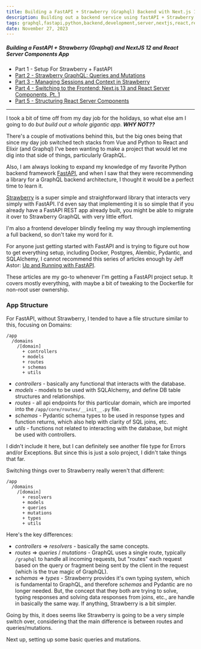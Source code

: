 ```yaml
---
title: Building a FastAPI + Strawberry (Graphql) Backend with Next.js 13 and React Server Components, Pt. 1
description: Building out a backend service using fastAPI + Strawberry graphql, Part 1
tags: graphql,fastapi,python,backend,development,server,nextjs,react,react server components
date: November 27, 2023
---
```


##### Building a FastAPI + Strawberry (Graphql) and NextJS 12 and React Server Components App

* Part 1 - Setup For Strawberry + FastAPI
* [Part 2 - Strawberry GraphQL: Queries and Mutations](/articles/16-building-fastapi-strawberry-nextjs-rsc-pt2)
* [Part 3 - Managing Sessions and Context in Strawberry](/articles/17-building-fastapi-strawberry-nextjs-rsc-pt3)
* [Part 4 - Switching to the Frontend: Next.js 13 and React Server Components, Pt. 1](/articles/18-building-fastapi-strawberry-nextjs-rsc-pt4)
* [Part 5 - Structuring React Server Components](/articles/19-building-fastapi-strawberry-next-rsc-pt5)

---

I took a bit of time off from my day job for the holidays, so what else am I going to do _but build out a whole gigantic app_. **_WHY NOT??_**

There's a couple of motivations behind this, but the big ones being that since my day job switched tech stacks from Vue and Python to React and Elixir (and Graphql) I've been wanting to make a project that would let me dig into that side of things, particularly GraphQL.

Also, I am always looking to expand my knowledge of my favorite Python backend framework [FastAPI](https://fastapi.tiangolo.com/), and when I saw that they were recommending a library for a GraphQL backend architecture, I thought it would be a perfect time to learn it.

[Strawberry](https://strawberry.rocks/) is a super simple and straightforward library that interacts very simply with FastAPI. I'd even say that implementing it is so simple that if you already have a FastAPI REST app already built, you might be able to migrate it over to Strawberry GraphQL with very little effort.

I'm also a frontend developer blindly feeling my way through implementing a full backend, so don't take my word for it.

For anyone just getting started with FastAPI and is trying to figure out how to get everything setup, including Docker, Postgres, Alembic, Pydantic, and SQLAlchemy, I cannot recommend this series of articles enough by Jeff Astor: [Up and Running with FastAPI](https://www.jeffastor.com/blog/up-and-running-with-fastapi-and-docker).

These articles are my go-to whenever I'm getting a FastAPI project setup. It covers mostly everything, with maybe a bit of tweaking to the Dockerfile for non-root user ownership.

### App Structure

For FastAPI, without Strawberry, I tended to have a file structure similar to this, focusing on Domains:

```
/app
  /domains
    /[domain]
      + controllers
      + models
      + routes
      + schemas
      + utils
```

* _controllers_ - basically any functional that interacts with the database.
* _models_ - models to be used with SQLAlchemy, and define DB table structures and relationships.
* _routes_ - all api endpoints for this particular domain, which are imported into the `/app/core/routes/__init__.py` file.
* _schemas_ - Pydantic schema types to be used in response types and function returns, which also help with clarity of SQL joins, etc.
* _utils_ - functions not related to interacting with the database, but might be used with controllers.

I didn't include it here, but I can definitely see another file type for Errors and/or Exceptions. But since this is just a solo project, I didn't take things that far.

Switching things over to Strawberry really weren't that different:

```
/app
  /domains
    /[domain]
      + resolvers
      + models
      + queries
      + mutations
      + types
      + utils
```

Here's the key differences:

* _controllers_ => _resolvers_ - basically the same concepts.
* _routes_ => _queries_ / _mutations_ - GraphQL uses a single route, typically `/graphql` to handle all incoming requests, but "routes" each request based on the query or fragment being sent by the client in the request (which is the true magic of GraphQL).
* _schemas_ => _types_ - Strawberry provides it's own typing system, which is fundamental to GraphQL, and therefore _schemas_ and Pydantic are no longer needed. But, the concept that they both are trying to solve, typing responses and solving data responses from joins, etc., are handle in basically the same way. If anything, Strawberry is a bit simpler.

Going by this, it does seems like Strawberry is going to be a very simple switch over, considering that the main difference is between routes and queries/mutations.

Next up, setting up some basic queries and mutations.
